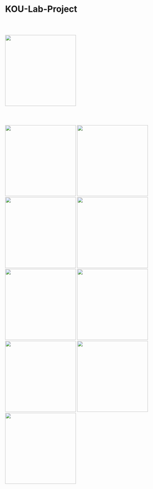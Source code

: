 # KOU-Lab-Project
  
<br><br>
 
<p float="left">

  <img src="https://user-images.githubusercontent.com/83976212/153602441-9a54b7d0-c51f-4dc1-8738-1236e8bc3a70.gif"  width="230" />
  
</p>
 

 
<br><br>
<p float="left">
<img src="https://user-images.githubusercontent.com/83976212/153602754-a5ce5323-3d07-4b98-a412-bd7feb86db8e.jpg"  width="230" />

  <img src="https://user-images.githubusercontent.com/83976212/153602909-f35ddb5c-391b-4b73-ab8c-255cc34e0612.jpg"  width="230" />

  <img src="https://user-images.githubusercontent.com/83976212/153602916-9acf1508-483f-46ee-b76a-06820af499c6.jpg"  width="230" />

  <img src="https://user-images.githubusercontent.com/83976212/153602921-37d90370-526d-4884-aabb-d6065bc9c08f.jpg"  width="230" />
  
   <img src="https://user-images.githubusercontent.com/83976212/153603327-4743e6dc-95f3-4ebb-96b0-398e5de8dbf5.jpg"  width="230" />

  <img src="https://user-images.githubusercontent.com/83976212/153603034-5d615a00-59f9-4480-8be7-6a31199b671d.jpg"  width="230" />

  <img src="https://user-images.githubusercontent.com/83976212/156924729-e08b8fbe-c4be-4ca0-9ef1-84cf5e8d2bab.jpg"  width="230" />
 
 <img src="https://user-images.githubusercontent.com/83976212/156924758-7d9d3848-87ad-4bd6-8139-b4bd93bf1394.jpg"  width="230" />
 
  <img src="https://user-images.githubusercontent.com/83976212/153603027-f1e7897c-8f54-4bea-9e13-e3a62623216c.jpg"  width="230" />
</p>

 

 
